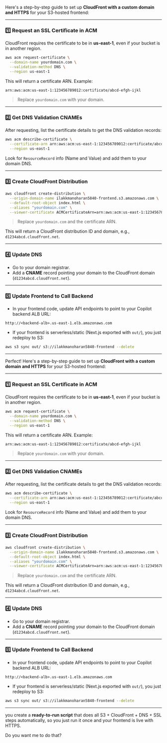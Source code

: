 Here's a step-by-step guide to set up **CloudFront with a custom domain and HTTPS** for your S3-hosted frontend:

---

### **1️⃣ Request an SSL Certificate in ACM**

CloudFront requires the certificate to be in **us-east-1**, even if your bucket is in another region.

```bash
aws acm request-certificate \
  --domain-name yourdomain.com \
  --validation-method DNS \
  --region us-east-1
```

This will return a certificate ARN. Example:

```
arn:aws:acm:us-east-1:123456789012:certificate/abcd-efgh-ijkl
```

> Replace `yourdomain.com` with your domain.

---

### **2️⃣ Get DNS Validation CNAMEs**

After requesting, list the certificate details to get the DNS validation records:

```bash
aws acm describe-certificate \
  --certificate-arn arn:aws:acm:us-east-1:123456789012:certificate/abcd-efgh-ijkl \
  --region us-east-1
```

Look for `ResourceRecord` info (Name and Value) and add them to your domain DNS.

---

### **3️⃣ Create CloudFront Distribution**

```bash
aws cloudfront create-distribution \
  --origin-domain-name ilakkmanoharan5840-frontend.s3.amazonaws.com \
  --default-root-object index.html \
  --aliases "yourdomain.com" \
  --viewer-certificate ACMCertificateArn=arn:aws:acm:us-east-1:123456789012:certificate/abcd-efgh-ijkl,SSLSupportMethod=sni-only
```

> Replace `yourdomain.com` and the certificate ARN.

This will return a CloudFront distribution ID and domain, e.g., `d1234abcd.cloudfront.net`.

---

### **4️⃣ Update DNS**

* Go to your domain registrar.
* Add a **CNAME** record pointing your domain to the CloudFront domain (`d1234abcd.cloudfront.net`).

---

### **5️⃣ Update Frontend to Call Backend**

* In your frontend code, update API endpoints to point to your Copilot backend ALB URL:

```
http://<backend-alb>.us-east-1.elb.amazonaws.com
```

* If your frontend is serverless/static (Next.js exported with `out/`), you just redeploy to S3:

```bash
aws s3 sync out/ s3://ilakkmanoharan5840-frontend --delete
```

---

Perfect! Here's a step-by-step guide to set up **CloudFront with a custom domain and HTTPS** for your S3-hosted frontend:

---

### **1️⃣ Request an SSL Certificate in ACM**

CloudFront requires the certificate to be in **us-east-1**, even if your bucket is in another region.

```bash
aws acm request-certificate \
  --domain-name yourdomain.com \
  --validation-method DNS \
  --region us-east-1
```

This will return a certificate ARN. Example:

```
arn:aws:acm:us-east-1:123456789012:certificate/abcd-efgh-ijkl
```

> Replace `yourdomain.com` with your domain.

---

### **2️⃣ Get DNS Validation CNAMEs**

After requesting, list the certificate details to get the DNS validation records:

```bash
aws acm describe-certificate \
  --certificate-arn arn:aws:acm:us-east-1:123456789012:certificate/abcd-efgh-ijkl \
  --region us-east-1
```

Look for `ResourceRecord` info (Name and Value) and add them to your domain DNS.

---

### **3️⃣ Create CloudFront Distribution**

```bash
aws cloudfront create-distribution \
  --origin-domain-name ilakkmanoharan5840-frontend.s3.amazonaws.com \
  --default-root-object index.html \
  --aliases "yourdomain.com" \
  --viewer-certificate ACMCertificateArn=arn:aws:acm:us-east-1:123456789012:certificate/abcd-efgh-ijkl,SSLSupportMethod=sni-only
```

> Replace `yourdomain.com` and the certificate ARN.

This will return a CloudFront distribution ID and domain, e.g., `d1234abcd.cloudfront.net`.

---

### **4️⃣ Update DNS**

* Go to your domain registrar.
* Add a **CNAME** record pointing your domain to the CloudFront domain (`d1234abcd.cloudfront.net`).

---

### **5️⃣ Update Frontend to Call Backend**

* In your frontend code, update API endpoints to point to your Copilot backend ALB URL:

```
http://<backend-alb>.us-east-1.elb.amazonaws.com
```

* If your frontend is serverless/static (Next.js exported with `out/`), you just redeploy to S3:

```bash
aws s3 sync out/ s3://ilakkmanoharan5840-frontend --delete
```

---

you create a **ready-to-run script** that does all S3 + CloudFront + DNS + SSL steps automatically, so you just run it once and your frontend is live with HTTPS.

Do you want me to do that?
